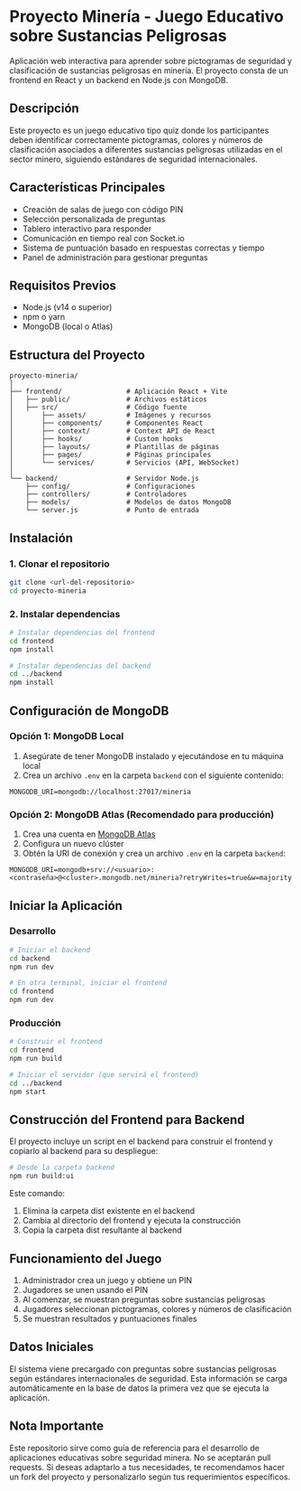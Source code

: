# Proyecto Minería - Juego Educativo sobre Sustancias Peligrosas

Aplicación web interactiva para aprender sobre pictogramas de seguridad y clasificación de sustancias peligrosas en minería. El proyecto consta de un frontend en React y un backend en Node.js con MongoDB.

## Descripción

Este proyecto es un juego educativo tipo quiz donde los participantes deben identificar correctamente pictogramas, colores y números de clasificación asociados a diferentes sustancias peligrosas utilizadas en el sector minero, siguiendo estándares de seguridad internacionales.

## Características Principales

- Creación de salas de juego con código PIN
- Selección personalizada de preguntas
- Tablero interactivo para responder
- Comunicación en tiempo real con Socket.io
- Sistema de puntuación basado en respuestas correctas y tiempo
- Panel de administración para gestionar preguntas

## Requisitos Previos

- Node.js (v14 o superior)
- npm o yarn
- MongoDB (local o Atlas)

## Estructura del Proyecto

```
proyecto-mineria/
│
├── frontend/                # Aplicación React + Vite
│   ├── public/              # Archivos estáticos
│   ├── src/                 # Código fuente
│       ├── assets/          # Imágenes y recursos
│       ├── components/      # Componentes React
│       ├── context/         # Context API de React
│       ├── hooks/           # Custom hooks
│       ├── layouts/         # Plantillas de páginas
│       ├── pages/           # Páginas principales
│       └── services/        # Servicios (API, WebSocket)
│
└── backend/                 # Servidor Node.js
    ├── config/              # Configuraciones
    ├── controllers/         # Controladores
    ├── models/              # Modelos de datos MongoDB
    └── server.js            # Punto de entrada
```

## Instalación

### 1. Clonar el repositorio

```bash
git clone <url-del-repositorio>
cd proyecto-mineria
```

### 2. Instalar dependencias

```bash
# Instalar dependencias del frontend
cd frontend
npm install

# Instalar dependencias del backend
cd ../backend
npm install
```

## Configuración de MongoDB

### Opción 1: MongoDB Local

1. Asegúrate de tener MongoDB instalado y ejecutándose en tu máquina local
2. Crea un archivo `.env` en la carpeta `backend` con el siguiente contenido:

```
MONGODB_URI=mongodb://localhost:27017/mineria
```

### Opción 2: MongoDB Atlas (Recomendado para producción)

1. Crea una cuenta en [MongoDB Atlas](https://www.mongodb.com/cloud/atlas)
2. Configura un nuevo clúster
3. Obtén la URI de conexión y crea un archivo `.env` en la carpeta `backend`:

```
MONGODB_URI=mongodb+srv://<usuario>:<contraseña>@<cluster>.mongodb.net/mineria?retryWrites=true&w=majority
```

## Iniciar la Aplicación

### Desarrollo

```bash
# Iniciar el backend
cd backend
npm run dev

# En otra terminal, iniciar el frontend
cd frontend
npm run dev
```

### Producción

```bash
# Construir el frontend
cd frontend
npm run build

# Iniciar el servidor (que servirá el frontend)
cd ../backend
npm start
```

## Construcción del Frontend para Backend

El proyecto incluye un script en el backend para construir el frontend y copiarlo al backend para su despliegue:

```bash
# Desde la carpeta backend
npm run build:ui
```

Este comando:
1. Elimina la carpeta dist existente en el backend
2. Cambia al directorio del frontend y ejecuta la construcción
3. Copia la carpeta dist resultante al backend

## Funcionamiento del Juego

1. Administrador crea un juego y obtiene un PIN
2. Jugadores se unen usando el PIN
3. Al comenzar, se muestran preguntas sobre sustancias peligrosas
4. Jugadores seleccionan pictogramas, colores y números de clasificación
5. Se muestran resultados y puntuaciones finales

## Datos Iniciales

El sistema viene precargado con preguntas sobre sustancias peligrosas según estándares internacionales de seguridad. Esta información se carga automáticamente en la base de datos la primera vez que se ejecuta la aplicación.

## Nota Importante

Este repositorio sirve como guía de referencia para el desarrollo de aplicaciones educativas sobre seguridad minera. No se aceptarán pull requests. Si deseas adaptarlo a tus necesidades, te recomendamos hacer un fork del proyecto y personalizarlo según tus requerimientos específicos. 